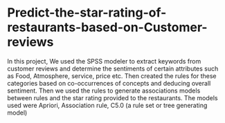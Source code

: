 # Predict-the-star-rating-of-restaurants-based-on-Customer-reviews
 In this project, We used the SPSS modeler to extract keywords from customer reviews and determine the sentiments of certain attributes such as Food, Atmosphere, service, price etc. Then created the rules for these categories based on co-occurrences of concepts and deducing overall sentiment. Then we used the rules to generate associations models between rules and the star rating provided to the restaurants. The models used were Apriori, Association rule, C5.0 (a rule set or tree generating model)
